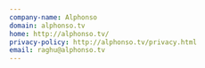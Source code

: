 ```yaml
---
company-name: Alphonso
domain: alphonso.tv
home: http://alphonso.tv/
privacy-policy: http://alphonso.tv/privacy.html
email: raghu@alphonso.tv
---
```




